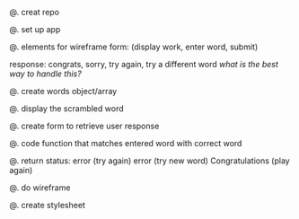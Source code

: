 @. creat repo

@. set up app

@. elements for wireframe
 form: (display work, enter word, submit)

response: congrats, sorry, try again, try a different word
*what is the best way to handle this?*


@. create words object/array

@. display the scrambled word

@. create form to retrieve user response

@. code function that matches entered word with correct word

@. return status:
error (try again)
error (try new word)
Congratulations (play again)


@. do wireframe

@. create stylesheet
